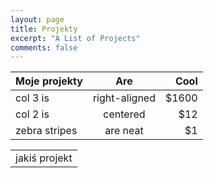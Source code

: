 ```yaml
---
layout: page
title: Projekty
excerpt: "A List of Projects"
comments: false
---
```


| Moje projekty        | Are           | Cool  |
| ------------- |:-------------:| -----:|
| col 3 is      | right-aligned | $1600 |
| col 2 is      | centered      |   $12 |
| zebra stripes | are neat      |    $1 |


<table>
    <tr>
        <td>
            jakiś projekt
        </td>
    </tr>
</table>
